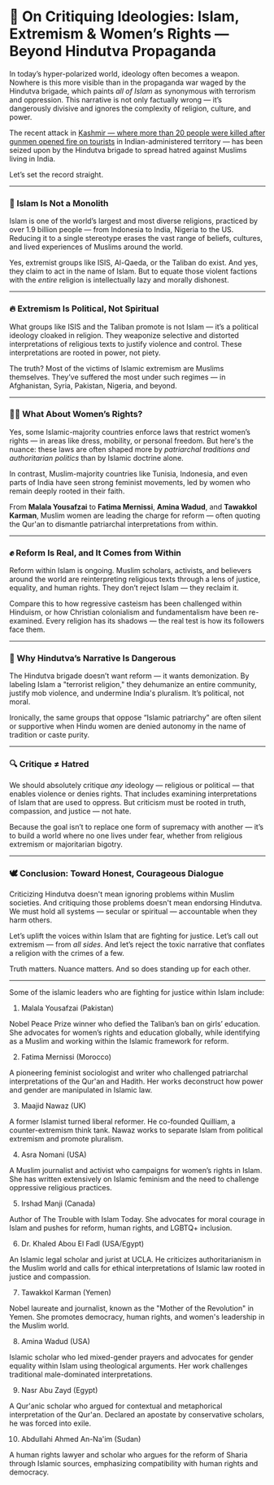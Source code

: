 # 🕌 On Critiquing Ideologies: Islam, Extremism & Women’s Rights — Beyond Hindutva Propaganda

In today’s hyper-polarized world, ideology often becomes a weapon. Nowhere is this more visible than in the propaganda war waged by the Hindutva brigade, which paints *all of Islam* as synonymous with terrorism and oppression. This narrative is not only factually wrong — it’s dangerously divisive and ignores the complexity of religion, culture, and power.

The recent attack in [Kashmir — where more than 20 people were killed after gunmen opened fire on tourists](https://www.bbc.com/news/articles/cy9vyzzyjzlo) in Indian-administered territory — has been seized upon by the Hindutva brigade to spread hatred against Muslims living in India.

Let’s set the record straight.

---

### 🧭 Islam Is Not a Monolith

Islam is one of the world’s largest and most diverse religions, practiced by over 1.9 billion people — from Indonesia to India, Nigeria to the US. Reducing it to a single stereotype erases the vast range of beliefs, cultures, and lived experiences of Muslims around the world.

Yes, extremist groups like ISIS, Al-Qaeda, or the Taliban do exist. And yes, they claim to act in the name of Islam. But to equate those violent factions with the *entire* religion is intellectually lazy and morally dishonest.

---

### 🔥 Extremism Is Political, Not Spiritual

What groups like ISIS and the Taliban promote is not Islam — it’s a political ideology cloaked in religion. They weaponize selective and distorted interpretations of religious texts to justify violence and control. These interpretations are rooted in power, not piety.

The truth? Most of the victims of Islamic extremism are Muslims themselves. They’ve suffered the most under such regimes — in Afghanistan, Syria, Pakistan, Nigeria, and beyond.

---

### 👩‍🦱 What About Women’s Rights?

Yes, some Islamic-majority countries enforce laws that restrict women’s rights — in areas like dress, mobility, or personal freedom. But here's the nuance: these laws are often shaped more by *patriarchal traditions and authoritarian politics* than by Islamic doctrine alone.

In contrast, Muslim-majority countries like Tunisia, Indonesia, and even parts of India have seen strong feminist movements, led by women who remain deeply rooted in their faith.

From **Malala Yousafzai** to **Fatima Mernissi**, **Amina Wadud**, and **Tawakkol Karman**, Muslim women are leading the charge for reform — often quoting the Qur'an to dismantle patriarchal interpretations from within.

---

### ✊ Reform Is Real, and It Comes from Within

Reform within Islam is ongoing. Muslim scholars, activists, and believers around the world are reinterpreting religious texts through a lens of justice, equality, and human rights. They don’t reject Islam — they reclaim it.

Compare this to how regressive casteism has been challenged within Hinduism, or how Christian colonialism and fundamentalism have been re-examined. Every religion has its shadows — the real test is how its followers face them.

---

### 🛑 Why Hindutva’s Narrative Is Dangerous

The Hindutva brigade doesn’t want reform — it wants demonization. By labeling Islam a "terrorist religion," they dehumanize an entire community, justify mob violence, and undermine India's pluralism. It’s political, not moral.

Ironically, the same groups that oppose “Islamic patriarchy” are often silent or supportive when Hindu women are denied autonomy in the name of tradition or caste purity.

---

### 🔍 Critique ≠ Hatred

We should absolutely critique *any* ideology — religious or political — that enables violence or denies rights. That includes examining interpretations of Islam that are used to oppress. But criticism must be rooted in truth, compassion, and justice — not hate.

Because the goal isn’t to replace one form of supremacy with another — it’s to build a world where no one lives under fear, whether from religious extremism or majoritarian bigotry.

---

### 🕊️ Conclusion: Toward Honest, Courageous Dialogue

Criticizing Hindutva doesn't mean ignoring problems within Muslim societies. And critiquing those problems doesn't mean endorsing Hindutva. We must hold all systems — secular or spiritual — accountable when they harm others.

Let’s uplift the voices within Islam that are fighting for justice. Let’s call out extremism — from *all sides*. And let’s reject the toxic narrative that conflates a religion with the crimes of a few.

Truth matters. Nuance matters. And so does standing up for each other.

---

Some of the islamic leaders who are fighting for justice within Islam include:

1. Malala Yousafzai (Pakistan)

Nobel Peace Prize winner who defied the Taliban’s ban on girls’ education. She advocates for women’s rights and education globally, while identifying as a Muslim and working within the Islamic framework for reform.

2. Fatima Mernissi (Morocco)

A pioneering feminist sociologist and writer who challenged patriarchal interpretations of the Qur'an and Hadith. Her works deconstruct how power and gender are manipulated in Islamic law.

3. Maajid Nawaz (UK)

A former Islamist turned liberal reformer. He co-founded Quilliam, a counter-extremism think tank. Nawaz works to separate Islam from political extremism and promote pluralism.

4. Asra Nomani (USA)

A Muslim journalist and activist who campaigns for women’s rights in Islam. She has written extensively on Islamic feminism and the need to challenge oppressive religious practices.

5. Irshad Manji (Canada)

Author of The Trouble with Islam Today. She advocates for moral courage in Islam and pushes for reform, human rights, and LGBTQ+ inclusion.

6. Dr. Khaled Abou El Fadl (USA/Egypt)

An Islamic legal scholar and jurist at UCLA. He criticizes authoritarianism in the Muslim world and calls for ethical interpretations of Islamic law rooted in justice and compassion.

7. Tawakkol Karman (Yemen)

Nobel laureate and journalist, known as the "Mother of the Revolution" in Yemen. She promotes democracy, human rights, and women's leadership in the Muslim world.

8. Amina Wadud (USA)

Islamic scholar who led mixed-gender prayers and advocates for gender equality within Islam using theological arguments. Her work challenges traditional male-dominated interpretations.

9. Nasr Abu Zayd (Egypt)

A Qur'anic scholar who argued for contextual and metaphorical interpretation of the Qur'an. Declared an apostate by conservative scholars, he was forced into exile.

10. Abdullahi Ahmed An-Na'im (Sudan)

A human rights lawyer and scholar who argues for the reform of Sharia through Islamic sources, emphasizing compatibility with human rights and democracy.
